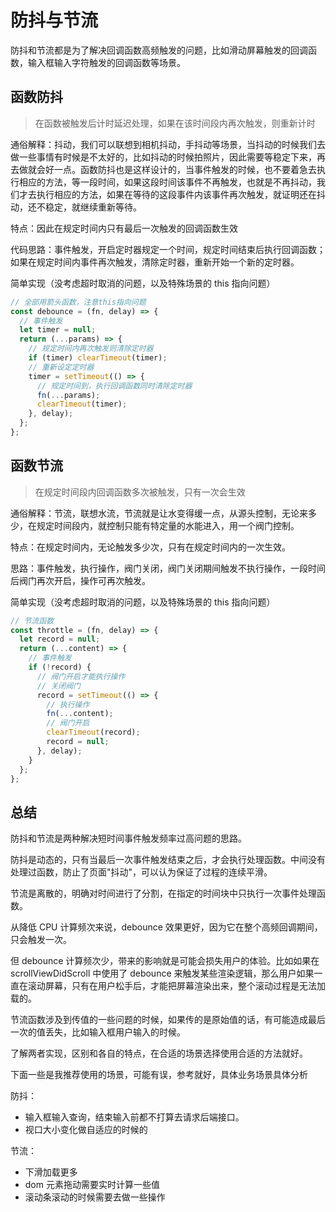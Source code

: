 # 防抖与节流

防抖和节流都是为了解决回调函数高频触发的问题，比如滑动屏幕触发的回调函数，输入框输入字符触发的回调函数等场景。

## 函数防抖

> 在函数被触发后计时延迟处理，如果在该时间段内再次触发，则重新计时

通俗解释：抖动，我们可以联想到相机抖动，手抖动等场景，当抖动的时候我们去做一些事情有时候是不太好的，比如抖动的时候拍照片，因此需要等稳定下来，再去做就会好一点。函数防抖也是这样设计的，当事件触发的时候，也不要着急去执行相应的方法，等一段时间，如果这段时间该事件不再触发，也就是不再抖动，我们才去执行相应的方法，如果在等待的这段事件内该事件再次触发，就证明还在抖动，还不稳定，就继续重新等待。

特点：因此在规定时间内只有最后一次触发的回调函数生效

代码思路：事件触发，开启定时器规定一个时间，规定时间结束后执行回调函数；如果在规定时间内事件再次触发，清除定时器，重新开始一个新的定时器。

简单实现（没考虑超时取消的问题，以及特殊场景的 this 指向问题）

```js
// 全部用箭头函数，注意this指向问题
const debounce = (fn, delay) => {
  // 事件触发
  let timer = null;
  return (...params) => {
    // 规定时间内再次触发则清除定时器
    if (timer) clearTimeout(timer);
    // 重新设定定时器
    timer = setTimeout(() => {
      // 规定时间到，执行回调函数同时清除定时器
      fn(...params);
      clearTimeout(timer);
    }, delay);
  };
};
```

## 函数节流

> 在规定时间段内回调函数多次被触发，只有一次会生效

通俗解释：节流，联想水流，节流就是让水变得缓一点，从源头控制，无论来多少，在规定时间段内，就控制只能有特定量的水能进入，用一个阀门控制。

特点：在规定时间内，无论触发多少次，只有在规定时间内的一次生效。

思路：事件触发，执行操作，阀门关闭，阀门关闭期间触发不执行操作，一段时间后阀门再次开启，操作可再次触发。

简单实现（没考虑超时取消的问题，以及特殊场景的 this 指向问题）

```js
// 节流函数
const throttle = (fn, delay) => {
  let record = null;
  return (...content) => {
    // 事件触发
    if (!record) {
      // 阀门开启才能执行操作
      // 关闭阀门
      record = setTimeout(() => {
        // 执行操作
        fn(...content);
        // 阀门开启
        clearTimeout(record);
        record = null;
      }, delay);
    }
  };
};
```

## 总结

防抖和节流是两种解决短时间事件触发频率过高问题的思路。

防抖是动态的，只有当最后一次事件触发结束之后，才会执行处理函数。中间没有处理过函数，防止了页面"抖动"，可以认为保证了过程的连续平滑。

节流是离散的，明确对时间进行了分割，在指定的时间块中只执行一次事件处理函数。

从降低 CPU 计算频次来说，debounce 效果更好，因为它在整个高频回调期间，只会触发一次。

但 debounce 计算频次少，带来的影响就是可能会损失用户的体验。比如如果在 scrollViewDidScroll 中使用了 debounce 来触发某些渲染逻辑，那么用户如果一直在滚动屏幕，只有在用户松手后，才能把屏幕渲染出来，整个滚动过程是无法加载的。

节流函数涉及到传值的一些问题的时候，如果传的是原始值的话，有可能造成最后一次的值丢失，比如输入框用户输入的时候。

了解两者实现，区别和各自的特点，在合适的场景选择使用合适的方法就好。

下面一些是我推荐使用的场景，可能有误，参考就好，具体业务场景具体分析

防抖：

- 输入框输入查询，结束输入前都不打算去请求后端接口。
- 视口大小变化做自适应的时候的

节流：

- 下滑加载更多
- dom 元素拖动需要实时计算一些值
- 滚动条滚动的时候需要去做一些操作
